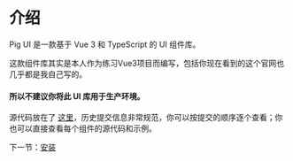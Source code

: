 # 介绍

Pig UI 是一款基于 Vue 3 和 TypeScript 的 UI 组件库。

这款组件库其实是本人作为练习Vue3项目而编写，包括你现在看到的这个官网也几乎都是我自己写的。

#### 所以不建议你将此 UI 库用于生产环境。

源代码放在了 [这里](https://github.com/lgm11/pig-ui)，历史提交信息非常规范，你可以按提交的顺序逐个查看；你也可以直接查看每个组件的源代码和示例。

下一节：[安装](#/doc/install)